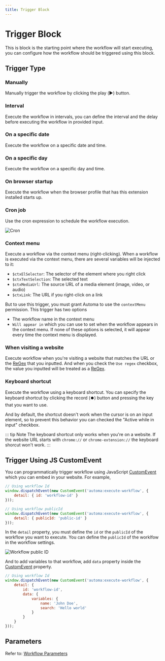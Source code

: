```yaml
---
title: Trigger Block
---
```


# Trigger Block
This is block is the starting point where the workflow will start executing, you can configure how the workflow should be triggered using this block.

## Trigger Type
### Manually
Manually trigger the workflow by clicking the play (▶️) button.

### Interval
Execute the workflow in intervals, you can define the interval and the delay before executing the workflow in provided input.

### On a specific date
Execute the workflow on a specific date and time.

### On a specific day
Execute the workflow on a specific day and time.

### On browser startup
Execute the workflow when the browser profile that has this extension installed starts up.

### Cron job
Use the cron expression to schedule the workflow execution.

![Cron](https://user-images.githubusercontent.com/22908993/192127832-38b73b5f-1bd0-458c-8a1c-311d85e2446b.png)

### Context menu
Execute a workflow via the context menu (right-clicking). When a workflow is executed via the context menu, there are several variables will be injected to it:

- `$ctxElSelector`: The selector of the element where you right click
- `$ctxTextSelection`: The selected text
- `$ctxMediaUrl`: The source URL of a media element (image, video, or audio)
- `$ctxLink`: The URL if you right-click on a link

But to use this trigger, you must grant Automa to use the `contextMenu` permission. This trigger has two options

- The workflow name in the context menu
- `Will appear in` which you can use to set when the workflow appears in the context menu. If none of these options is selected, it will appear every time the 
context menu is displayed.

### When visiting a website
Execute workflow when you're visiting a website that matches the URL or the [ReGex](https://developer.mozilla.org/en-US/docs/Web/JavaScript/Guide/Regular_Expressions) that you inputted.
And when you check the `Use regex` checkbox, the value you inputted will be treated as a [ReGex](https://developer.mozilla.org/en-US/docs/Web/JavaScript/Guide/Regular_Expressions).

### Keyboard shortcut
Execute the workflow using a keyboard shortcut. You can specify the keyboard shortcut by clicking the record (⏺️) button and pressing the key that you want to use.

And by default, the shortcut doesn't work when the cursor is on an input element, so to prevent this behavior you can checked the "Active while in input" checkbox.

::: tip Note
The keyboard shortcut only works when you're on a website. If the website URL starts with `chrome://` or `chrome-extension://` the keyboard shorcut won't work.
:::

## Trigger Using JS CustomEvent
You can programmatically trigger workflow using JavaScript [CustomEvent](https://developer.mozilla.org/en-US/docs/Web/API/CustomEvent) which you can embed in your website. For example,
```js
// Using workflow Id
window.dispatchEvent(new CustomEvent('automa:execute-workflow', {
	detail: { id: 'workflow-id' }
}));

// Using workflow publicId
window.dispatchEvent(new CustomEvent('automa:execute-workflow', {
	detail: { publicId: 'public-id' }
}));
```
In the `detail` property, you must define the `id` or the `publicId` of the workflow you want to execute. You can define the `publicId` of the worklfow in the workflow settings. 

![Workflow public ID](https://res.cloudinary.com/chat-story/image/upload/v1660102318/automa/NVIDIA_Share_rWFjFA6ooQ_h3rtoq.png)

And to add variables to that workflow, add `data` property inside the [CustomEvent](https://developer.mozilla.org/en-US/docs/Web/API/CustomEvent) property. 
```js
// Using workflow Id
window.dispatchEvent(new CustomEvent('automa:execute-workflow', {
	detail: { 
		id: 'workflow-id',
		data: {
			variables: {
				name: 'John Doe',
				search: 'Hello world'
			}
		} 
	}
}));
```

## Parameters
Refer to: [Workflow Parameters](../workflow/parameters.md)